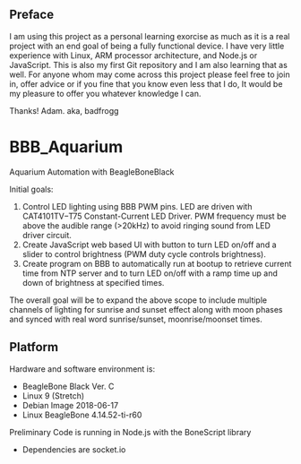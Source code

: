 ## Preface
I am using this project as a personal learning exorcise as much as it is a real project with an end goal of being a fully functional device. I have very little experience with Linux, ARM processor architecture, and Node.js or JavaScript. This is also my first Git repository and I am also learning that as well.
For anyone whom may come across this project please feel free to join in, offer advice or if you fine that you know even less that I do, It would be my pleasure to offer you whatever knowledge I can.

Thanks! Adam. aka, badfrogg

# BBB_Aquarium
Aquarium Automation with BeagleBoneBlack

Initial goals:
1. Control LED lighting using BBB PWM pins. LED are driven with CAT4101TV−T75 Constant-Current LED Driver. PWM frequency must be above the audible range (>20kHz) to avoid ringing sound from LED driver circuit.
2. Create JavaScript web based UI with button to turn LED on/off and a slider to control brightness (PWM duty cycle controls brightness).
3. Create program on BBB to automatically run at bootup to retrieve current time from NTP server and to turn LED on/off with a ramp time up and down of brightness at specified times.

The overall goal will be to expand the above scope to include multiple channels of lighting for sunrise and sunset effect along with moon phases and synced with real word sunrise/sunset, moonrise/moonset times.


## Platform

Hardware and software environment is:
* BeagleBone Black Ver. C
* Linux 9 (Stretch)
* Debian Image 2018-06-17
* Linux BeagleBone 4.14.52-ti-r60

Preliminary Code is running in Node.js with the BoneScript library
* Dependencies are socket.io
